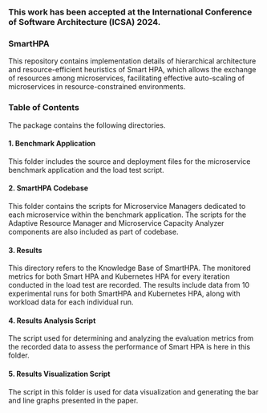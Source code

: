 ### This work has been accepted at the International Conference of Software Architecture (ICSA) 2024.

### SmartHPA

This repository contains implementation details of hierarchical architecture and resource-efficient heuristics of Smart HPA, which allows the exchange of resources among microservices, facilitating effective auto-scaling of microservices in resource-constrained environments.  

### Table of Contents

The package contains the following directories.

#### 1. Benchmark Application
This folder includes the source and deployment files for the microservice benchmark application and the load test script.

#### 2. SmartHPA Codebase
This folder contains the scripts for Microservice Managers dedicated to each microservice within the benchmark application. The scripts for the Adaptive Resource Manager and Microservice Capacity Analyzer components are also included as part of codebase.

#### 3. Results
This directory refers to the Knowledge Base of SmartHPA. The monitored metrics for both Smart HPA and Kubernetes HPA for every iteration conducted in the load test are recorded. The results include data from 10 experimental runs for both SmartHPA and Kubernetes HPA, along with workload data for each individual run.

#### 4. Results Analysis Script
The script used for determining and analyzing the evaluation metrics from the recorded data to assess the performance of Smart HPA is here in this folder. 

#### 5. Results Visualization Script
The script in this folder is used for data visualization and generating the bar and line graphs presented in the paper.


